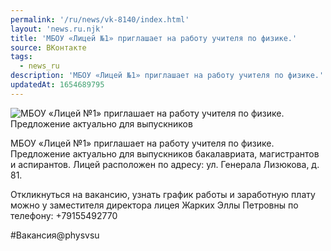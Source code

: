 ```yaml
---
permalink: '/ru/news/vk-8140/index.html'
layout: 'news.ru.njk'
title: 'МБОУ «Лицей №1» приглашает на работу учителя по физике.'
source: ВКонтакте
tags:
  - news_ru
description: 'МБОУ «Лицей №1» приглашает на работу учителя по физике.'
updatedAt: 1654689795
---
```

![МБОУ «Лицей №1» приглашает на работу учителя по физике. Предложение актуально для выпускников](https://sun1-16.userapi.com/impg/siRUo0cgCqpocD0PghTsycEKx7my2OIk0_x_VQ/LvHZMgGcwb4.jpg?size=1280x853&quality=96&sign=9d4c3048a0eb21cdbc5dc5b50a8d6bb9&c_uniq_tag=_fLUG5923YKVfSk1_GXZ7USlvVP1AgK_jA9Vi9VNhKc&type=album)

МБОУ «Лицей №1» приглашает на работу учителя по физике. Предложение актуально для выпускников бакалавриата, магистрантов и аспирантов. Лицей расположен по адресу: ул. Генерала Лизюкова, д. 81.

Откликнуться на вакансию, узнать график работы и заработную плату можно у заместителя директора лицея Жарких Эллы Петровны по телефону: +79155492770

#Вакансия@physvsu
